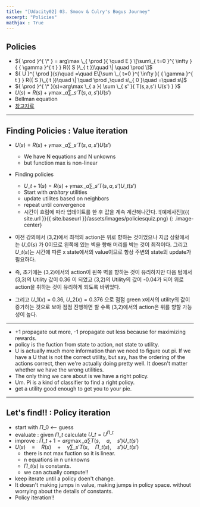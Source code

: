 ```yaml
---
title: "[Udacity02] 03. Smoov & Culry's Bogus Journey" 
excerpt: "Policies"
mathjax : True
---
```


## Policies

- ${ \prod  }^{ \* } = arg\max \_{ \prod   }{ \quad E } \[\sum\_{ t=0 }^{ \infty  }{ { \gamma  }^{ t } } R({ S }\_{ t })\quad \| \quad \prod  \]$
- ${ U }^{ \prod   }(s)\quad =\quad E\[\sum \_{ t=0 }^{ \infty  }{ { \gamma  }^{ t } } R({ S }\_{ t })\quad \| \quad \prod  ,\quad s\_{ 0 }\quad =\quad s\]$
- ${ \prod   }^{ \* }(s)=arg\max \_{ a }{ \sum \_{ s' }{ T(s,a,s') U(s') }  }$
- $U(s)=R(s) + \gamma \max \_{ a }{ \sum \_{ s' }{ T(s,a,s') U(s') }  }$
- Bellman equation
- [참고자료](http://sanghyukchun.github.io/76/) 

------

## Finding Policies : Value iteration

- $U(s)=R(s) + \gamma \max \_{ a }{ \sum \_{ s' }{ T(s,a,s') U(s') }  }$
    + We have N equations and N unkowns
    + but function max is non-linear
- Finding policies
    + ${ U }\_{ t+1 }(s)=R(s)+\gamma \max \_{ a }{ \sum \_{ s' }{ T(s,a,s'){ U }\_{ t }(s') }  }$ 
    + Start with *arbitary* utilities
    + update utilites based on neighbors
    + repeat until convergence
    + 시간이 흐림에 따라 업데이트를 한 후 값을 계속 계산해나간다.
![예제사진]({{ site.url }}{{ site.baseurl }}/assets/images/policiesquiz.png)
{: .image-center}

- 이전 강의에서 (3,2)에서 최적의 action은 위로 향하는 것이었으나 지금 상황에서는 $U\_0(s)$ 가 0이므로 왼쪽에 있는 벽을 향해 머리를 박는 것이 최적이다. 그리고 $U\_t(s)$는 시간에 따른 x state에서의 value이므로 항상 주변의 state의 update가 필요하다. 
- 즉, 초기에는 (3,2)에서의 action이 왼쪽 벽을 향하는 것이 유리하지만 다음 텀에서 (3,3)의 Utility 값이 0.36 이 되었고 (3,2)의 Utility의 값이 -0.04가 되어 위로 action을 취하는 것이 유리하게 되도록 바뀌었다.
- 그리고 $U\_1(x) = 0.36$, $U\_2(x) = 0.376$ 으로 점점 green x에서의 utility의 값이 증가하는 것으로 보아 점점 진행하면 할 수록 (3,2)에서의 action은 위를 향할 가능성이 높다.

-------

- +1 propagate out more, -1 propagate out less because for maximizing rewards. 
- policy is the fuction from state to action, not state to utility.
- U is actually much more information than we need to figure out pi.
If we have a U that is not the correct utility, but say, has the ordering of the actions correct, then we're actually doing pretty well. It doesn't matter whether we have the wrong utilities. 
- The only thing we care about is we have a right policy.
- Um. Pi is a kind of classifier to find a right policy.
- get a utility good enough to get you to your pie.

---

## Let's find!! : Policy iteration

- start with ${\Pi}\_{0}$ <-- guess
- evaluate : given ${\Pi}\_{t}$ calculate ${U}\_{t} = { U }^{{\Pi}\_{t}}$
- improve : ${\Pi}\_{t+1} = arg\max \_{ a } \sum { T(s,\quad a,\quad s') } { U }\_{ t }(s')$ 
- $U(s)\quad =\quad R(s)\quad +\quad \gamma \sum \_{ s' }^{  }{ T(s,\quad { \Pi  }\_{ t }(s),\quad s'){ U }\_{ t }(s') }$
    + there is not max fuction so it is linear.
    + n equations in n unknowns
    + ${\Pi}\_{t}(s)$ is constants.
    + we can actually compute!!
- keep iterate until a policy doen't change.
- It doesn't making jumps in value, making jumps in policy space. without worrying about the details of constants. 
- Policy iteration!!